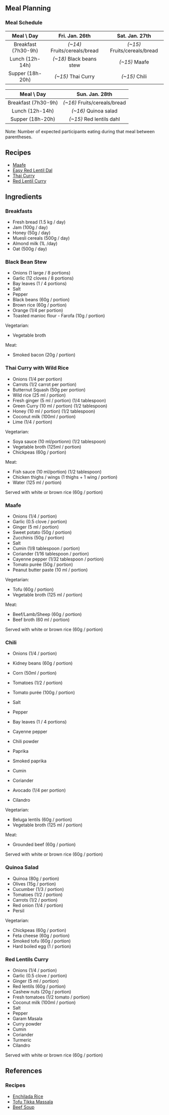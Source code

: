 ## Meal Planning

### Meal Schedule

| Meal \ Day           | Fri. Jan. 26th                  | Sat. Jan. 27th               | 
| :------------------: | :---------------------------:   | :--------------------------: |
| Breakfast (7h30-9h)  | *(~14)* Fruits/cereals/bread    | *(~15)* Fruits/cereals/bread |
| Lunch     (12h-14h)  | *(~18)* Black beans stew        | *(~15)* Maafe                |
| Supper    (18h-20h)  | *(~15)* Thai Curry              | *(~15)* Chili                |

| Meal \ Day           | Sun. Jan. 28th |
| :------------------: | :------------: |
| Breakfast (7h30-9h)  | *(~16)* Fruits/cereals/bread | 
| Lunch     (12h-14h)  | *(~16)* Quinoa salad         |
| Supper    (18h-20h)  | *(~15)* Red lentils dahl     |
 
Note: Number of expected participants eating during that meal between parentheses. 

## Recipes

* [Maafe](https://sweetpeasandsaffron.com/african-peanut-stew/)
* [Easy Red Lentil Dal](https://sweetpeasandsaffron.com/lentil-dal-recipe/)
* [Thai Curry](https://sweetpeasandsaffron.com/thai-slow-cooker-chicken-wild-rice-soup/)
* [Red Lentil Curry](https://sweetpeasandsaffron.com/slow-cooker-butternut-squash-lentil-curry/)

## Ingredients

### Breakfasts

  * Fresh bread (1.5 kg / day)
  * Jam (100g / day)
  * Honey (50g / day)
  * Muesli cereals (500g / day)
  * Almond milk (1L /day)
  * Oat (500g / day) 

### Black Bean Stew

  * Onions (1 large / 8 portions)
  * Garlic (12 cloves / 8 portions)
  * Bay leaves (1 / 4 portions)
  * Salt
  * Pepper
  * Black beans (60g / portion)
  * Brown rice (60g / portion)
  * Orange (1/4 per portion)
  * Toasted manioc flour - Farofa (10g / portion)

Vegetarian:

  * Vegetable broth

Meat:

  * Smoked bacon (20g / portion)

### Thai Curry with Wild Rice

  * Onions (1/4 per portion)
  * Carrots (1/2 carrot per portion)
  * Butternut Squash (50g per portion)
  * Wild rice (25 ml / portion)
  * Fresh ginger (5 ml / portion) (1/4 tablespoon)
  * Green Curry (10 ml / portion) (1/2 tablespoon)
  * Honey (10 ml / portion) (1/2 tablespoon)
  * Coconut milk (100ml / portion) 
  * Lime (1/4 / portion)

Vegetarian:
  * Soya sauce (10 ml/portionn) (1/2 tablespoon)
  * Vegetable broth (125ml / portion)
  * Chickpeas (60g / portion)

Meat:
  * Fish sauce (10 ml/portion) (1/2 tablespoon)
  * Chicken thighs / wings (1 thighs + 1 wing / portion)
  * Water (125 ml / portion)

Served with white or brown rice (60g / portion)

### Maafe

  * Onions (1/4 / portion)
  * Garlic (0.5 clove / portion)
  * Ginger (5 ml / portion)
  * Sweet potato (50g / portion)
  * Zucchinis (50g / portion)
  * Salt
  * Cumin (1/8 tablespoon / portion)
  * Coriander (1/16 tablespoon / portion)
  * Cayenne pepper (1/32 tablespoon / portion)
  * Tomato purée (50g / portion)
  * Peanut butter paste (10 ml / portion)

Vegetarian:
  * Tofu (60g / portion)
  * Vegetable broth (125 ml / portion)

Meat:
  * Beef/Lamb/Sheep (60g / portion) 
  * Beef broth (60 ml / portion)

Served with white or brown rice (60g / portion)

### Chili

   * Onions (1/4 / portion)
   * Kidney beans (60g / portion)
   * Corn (50ml / portion)
   * Tomatoes (1/2 / portion)
   * Tomato purée (100g / portion)
   * Salt
   * Pepper
   * Bay leaves (1 / 4 portions)
   * Cayenne pepper
   * Chili powder
   * Paprika
   * Smoked paprika
   * Cumin
   * Coriander

   * Avocado (1/4 per portion)
   * Cilandro

Vegetarian:
   * Beluga lentils (60g / portion)
   * Vegetable broth (125 ml / portion)

Meat:
   * Grounded beef (60g / portion)

Served with white or brown rice (60g / portion)

### Quinoa Salad
   * Quinoa (80g / portion)
   * Olives (15g / portion)
   * Cucumber (1/3 / portion) 
   * Tomatoes (1/2 / portion)
   * Carrots  (1/2 / portion)
   * Red onion (1/4 / portion)
   * Persil

Vegetarian:
   * Chickpeas (60g / portion)
   * Feta cheese (60g / portion)
   * Smoked tofu (60g / portion)
   * Hard boiled egg (1 / portion)

### Red Lentils Curry

   * Onions (1/4 / portion)
   * Garlic (0.5 clove / portion)
   * Ginger (5 ml / portion)
   * Red lentils (60g / portion)
   * Cashew nuts (20g / portion)
   * Fresh tomatoes (1/2 tomato / portion)
   * Coconut milk (100ml / portion)
   * Salt
   * Pepper
   * Garam Masala
   * Curry powder
   * Cumin
   * Coriander 
   * Turmeric
   * Cilandro

Served with white or brown rice (60g / portion)


##  References

### Recipes

* [Enchilada Rice](https://sweetpeasandsaffron.com/instant-pot-enchilada-rice/)
* [Tofu Tikka Massala](https://sweetpeasandsaffron.com/vegan-slow-cooker-tikka-masala/)
* [Beef Soup](https://sweetpeasandsaffron.com/instant-pot-vegetable-beef-soup/)
